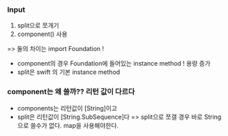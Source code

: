 ### Input

1. split으로 쪼개기 
2. component() 사용

=> 둘의 차이는 import Foundation !

- component의 경우 Foundation에 들어있는 instance method ! 용량 증가
- split은 swift 의 기본 instance method 

### component는 왜 쓸까?? 리턴 값이 다르다 
- components는 리턴값이 [String]이고
- split은 리턴값이 [String.SubSequence]다 
=> split으로 쪼갤 경우 바로 String으로 쓸수가 없다. map을 사용해야한다.



